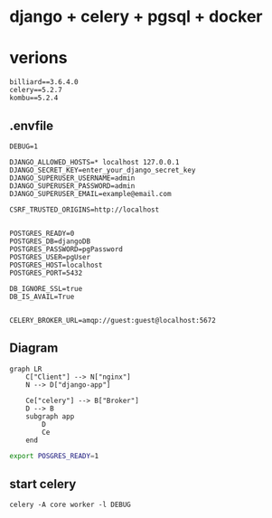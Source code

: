 # django + celery + pgsql + docker

# verions
```
billiard==3.6.4.0
celery==5.2.7
kombu==5.2.4
```
## .envfile
```
DEBUG=1

DJANGO_ALLOWED_HOSTS=* localhost 127.0.0.1
DJANGO_SECRET_KEY=enter_your_django_secret_key
DJANGO_SUPERUSER_USERNAME=admin
DJANGO_SUPERUSER_PASSWORD=admin
DJANGO_SUPERUSER_EMAIL=example@email.com

CSRF_TRUSTED_ORIGINS=http://localhost


POSTGRES_READY=0
POSTGRES_DB=djangoDB
POSTGRES_PASSWORD=pgPassword
POSTGRES_USER=pgUser
POSTGRES_HOST=localhost
POSTGRES_PORT=5432

DB_IGNORE_SSL=true
DB_IS_AVAIL=True


CELERY_BROKER_URL=amqp://guest:guest@localhost:5672
```

## Diagram
```mermaid
graph LR
    C["Client"] --> N["nginx"]
    N --> D["django-app"]

    Ce["celery"] --> B["Broker"]
    D --> B
    subgraph app
        D
        Ce
    end
```

```bash
export POSGRES_READY=1
```

## start celery
```
celery -A core worker -l DEBUG
```
